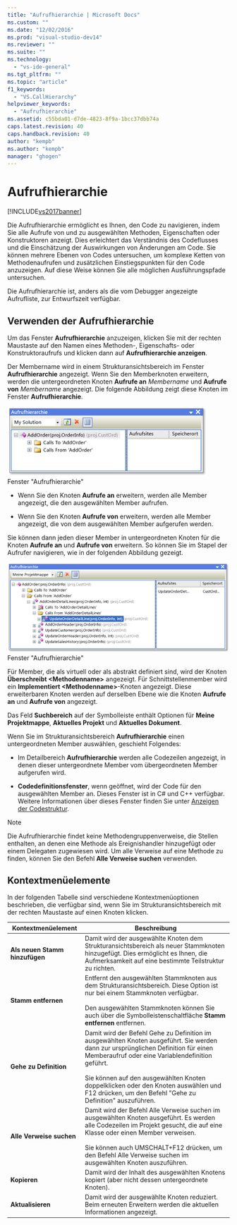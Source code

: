 ```yaml
---
title: "Aufrufhierarchie | Microsoft Docs"
ms.custom: ""
ms.date: "12/02/2016"
ms.prod: "visual-studio-dev14"
ms.reviewer: ""
ms.suite: ""
ms.technology: 
  - "vs-ide-general"
ms.tgt_pltfrm: ""
ms.topic: "article"
f1_keywords: 
  - "VS.CallHierarchy"
helpviewer_keywords: 
  - "Aufrufhierarchie"
ms.assetid: c55bda01-d7de-4823-8f9a-1bcc37dbb74a
caps.latest.revision: 40
caps.handback.revision: 40
author: "kempb"
ms.author: "kempb"
manager: "ghogen"
---
```

# Aufrufhierarchie
[!INCLUDE[vs2017banner](../../code-quality/includes/vs2017banner.md)]

Die Aufrufhierarchie ermöglicht es Ihnen, den Code zu navigieren, indem Sie alle Aufrufe von und zu ausgewählten Methoden, Eigenschaften oder Konstruktoren anzeigt.  Dies erleichtert das Verständnis des Codeflusses und die Einschätzung der Auswirkungen von Änderungen am Code.  Sie können mehrere Ebenen von Codes untersuchen, um komplexe Ketten von Methodenaufrufen und zusätzlichen Einstiegspunkten für den Code anzuzeigen. Auf diese Weise können Sie alle möglichen Ausführungspfade untersuchen.  
  
 Die Aufrufhierarchie ist, anders als die vom Debugger angezeigte Aufrufliste, zur Entwurfszeit verfügbar.  
  
## Verwenden der Aufrufhierarchie  
 Um das Fenster **Aufrufhierarchie** anzuzeigen, klicken Sie mit der rechten Maustaste auf den Namen eines Methoden\-, Eigenschafts\- oder Konstruktoraufrufs und klicken dann auf **Aufrufhierarchie anzeigen**.  
  
 Der Membername wird in einem Strukturansichtsbereich im Fenster **Aufrufhierarchie** angezeigt.  Wenn Sie den Memberknoten erweitern, werden die untergeordneten Knoten **Aufrufe an** *Membername* und **Aufrufe von** *Membername* angezeigt.  Die folgende Abbildung zeigt diese Knoten im Fenster **Aufrufhierarchie**.  
  
 ![Aufrufhierarchie mit einem geöffneten Knoten](../../ide/reference/media/onenode.png "OneNode")  
Fenster "Aufrufhierarchie"  
  
-   Wenn Sie den Knoten **Aufrufe an** erweitern, werden alle Member angezeigt, die den ausgewählten Member aufrufen.  
  
-   Wenn Sie den Knoten **Aufrufe von** erweitern, werden alle Member angezeigt, die von dem ausgewählten Member aufgerufen werden.  
  
 Sie können dann jeden dieser Member in untergeordneten Knoten für die Knoten **Aufrufe an** und **Aufrufe von** erweitern.  So können Sie im Stapel der Aufrufer navigieren, wie in der folgenden Abbildung gezeigt.  
  
 ![Aufrufhierarchie &#45; Mehrere Knoten geöffnet](../../ide/media/multiplenodes.png "MultipleNodes")  
Fenster "Aufrufhierarchie"  
  
 Für Member, die als virtuell oder als abstrakt definiert sind, wird der Knoten **Überschreibt \<Methodenname\>** angezeigt.  Für Schnittstellenmember wird ein **Implementiert \<Methodenname\>**\-Knoten angezeigt.  Diese erweiterbaren Knoten werden auf derselben Ebene wie die Knoten **Aufrufe an** und **Aufrufe von** angezeigt.  
  
 Das Feld **Suchbereich** auf der Symbolleiste enthält Optionen für **Meine Projektmappe**, **Aktuelles Projekt** und **Aktuelles Dokument**.  
  
 Wenn Sie im Strukturansichtsbereich **Aufrufhierarchie** einen untergeordneten Member auswählen, geschieht Folgendes:  
  
-   Im Detailbereich **Aufrufhierarchie** werden alle Codezeilen angezeigt, in denen dieser untergeordnete Member vom übergeordneten Member aufgerufen wird.  
  
-   **Codedefinitionsfenster**, wenn geöffnet, wird der Code für den ausgewählten Member an.  Dieses Fenster ist in C\# und C\+\+ verfügbar.  Weitere Informationen über dieses Fenster finden Sie unter [Anzeigen der Codestruktur](../../ide/viewing-the-structure-of-code.md).  
  
> [!NOTE]
>  Die Aufrufhierarchie findet keine Methodengruppenverweise, die Stellen enthalten, an denen eine Methode als Ereignishandler hinzugefügt oder einem Delegaten zugewiesen wird.  Um alle Verweise auf eine Methode zu finden, können Sie den Befehl **Alle Verweise suchen** verwenden.  
  
## Kontextmenüelemente  
 In der folgenden Tabelle sind verschiedene Kontextmenüoptionen beschrieben, die verfügbar sind, wenn Sie im Strukturansichtsbereich mit der rechten Maustaste auf einen Knoten klicken.  
  
|Kontextmenüelement|Beschreibung|  
|------------------------|------------------|  
|**Als neuen Stamm hinzufügen**|Damit wird der ausgewählte Knoten dem Strukturansichtsbereich als neuer Stammknoten hinzugefügt.  Dies ermöglicht es Ihnen, die Aufmerksamkeit auf eine bestimmte Teilstruktur zu richten.|  
|**Stamm entfernen**|Entfernt den ausgewählten Stammknoten aus dem Strukturansichtsbereich.  Diese Option ist nur bei einem Stammknoten verfügbar.<br /><br /> Den ausgewählten Stammknoten können Sie auch über die Symbolleistenschaltfläche **Stamm entfernen** entfernen.|  
|**Gehe zu Definition**|Damit wird der Befehl Gehe zu Definition im ausgewählten Knoten ausgeführt.  Sie werden dann zur ursprünglichen Definition für einen Memberaufruf oder eine Variablendefinition geführt.<br /><br /> Sie können auf den ausgewählten Knoten doppelklicken oder den Knoten auswählen und F12 drücken, um den Befehl "Gehe zu Definition" auszuführen.|  
|**Alle Verweise suchen**|Damit wird der Befehl Alle Verweise suchen im ausgewählten Knoten ausgeführt.  Es werden alle Codezeilen im Projekt gesucht, die auf eine Klasse oder einen Member verweisen.<br /><br /> Sie können auch UMSCHALT\+F12 drücken, um den Befehl Alle Verweise suchen im ausgewählten Knoten auszuführen.|  
|**Kopieren**|Damit wird der Inhalt des ausgewählten Knotens kopiert \(aber nicht dessen untergeordnete Knoten\).|  
|**Aktualisieren**|Damit wird der ausgewählte Knoten reduziert. Beim erneuten Erweitern werden die aktuellen Informationen angezeigt.|
